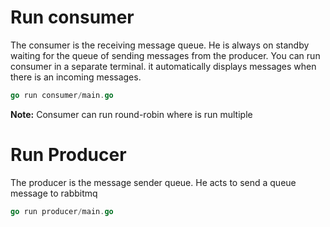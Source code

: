 # Run consumer
The consumer is the receiving message queue. He is always on standby waiting for the queue of sending messages from the producer.
You can run consumer in a separate terminal. it automatically displays messages when there is an incoming messages.

```go
go run consumer/main.go
```

**Note:** Consumer can run round-robin where is run multiple

# Run Producer
The producer is the message sender queue. He acts to send a queue message to rabbitmq
```go
go run producer/main.go
```